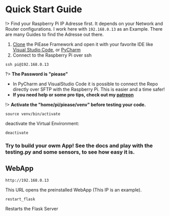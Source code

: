 # Quick Start Guide

!> Find your Raspberry Pi IP Adresse first. It depends on your Network and Router configurations. I work here with ```192.168.0.13``` as an Example. There are many Guides to find the Adresse out there.

1. [Clone](https://github.com/anderswodenker/piease) the PiEase Framework and open it with your favorite IDE like [Visual Studio Code](https://code.visualstudio.com/), or [PyCharm](https://www.jetbrains.com/de-de/pycharm/)
2. Connect to the Raspberry Pi over ssh
```shell
ssh pi@192.168.0.13
```

?> **The Password is "piease"**

- In PyCharm and VisualStudio Code it is possible to connect the Repo directly over SFTP with the Raspberry Pi. This is easier and a time safer!
- **If you need help or some pro tips, check out my [patreon](patreon.com/piease)**


!> **Activate the "home/pi/piease/venv" before testing your code.**

```shell
source venv/bin/activate
```
deactivate the Virtual Environment:

```shell
deactivate
```



### Try to build your owm App! See the docs and play with the testing.py and some sensors, to see how easy it is.

## WebApp

```
http://192.168.0.13 
```

This URL opens the preinstalled WebApp (This IP is an example). 

```shell
restart_flask
```

Restarts the Flask Server